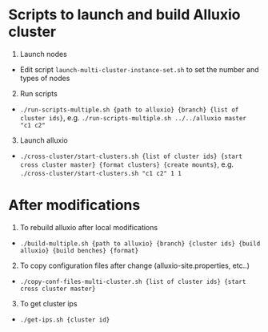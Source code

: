 # Scripts to launch and build Alluxio cluster

1. Launch nodes
- Edit script `launch-multi-cluster-instance-set.sh` to set the number and types of nodes
2. Run scripts
- `./run-scripts-multiple.sh {path to alluxio} {branch} {list of cluster ids}`, e.g. `./run-scripts-multiple.sh ../../alluxio master "c1 c2"`
3. Launch alluxio
- `./cross-cluster/start-clusters.sh {list of cluster ids} {start cross cluster master} {format clusters} {create mounts}`, e.g. `./cross-cluster/start-clusters.sh "c1 c2" 1 1`

# After modifications
1. To rebuild alluxio after local modifications
- `./build-multiple.sh {path to alluxio} {branch} {cluster ids} {build alluxio} {build benches} {format}`
2. To copy configuration files after change (alluxio-site.properties, etc..)
- `./copy-conf-files-multi-cluster.sh {list of cluster ids} {start cross cluster master}`
3. To get cluster ips
- `./get-ips.sh {cluster id}`